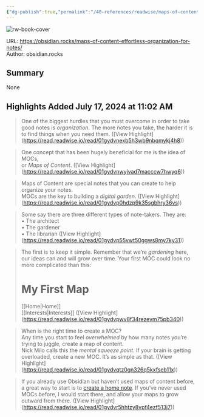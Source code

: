 ```yaml
---
{"dg-publish":true,"permalink":"/40-references/readwise/maps-of-content-effortless-organization-for-notes-obsidian-rocks/","tags":["rw/articles"]}
---
```



![rw-book-cover](https://obsidian.rocks/wp-content/uploads/2023/03/geojango-maps-Z8UgB80_46w-unsplash.jpg)

  

URL: <https://obsidian.rocks/maps-of-content-effortless-organization-for-notes/>  
Author: obsidian.rocks

## Summary

None

## Highlights Added July 17, 2024 at 11:02 AM

> One of the biggest hurdles that you must overcome in order to take good notes is *organization*. The more notes you take, the harder it is to find things when you need them. ([View Highlight] (<https://read.readwise.io/read/01gydvnexb5h3wb9nbqmykj4h8>))

> One concept that has been hugely beneficial for me is the idea of MOCs,  
> or *Maps of Content*. ([View Highlight] (<https://read.readwise.io/read/01gydvnwyjvad7macccw7hwyq6>))

> Maps of Content are special notes that you can create to help organize your notes.  
> MOCs are the key to building a *digital garden*. ([View Highlight] (<https://read.readwise.io/read/01gydvp0hdzp9k35sgbhry36vs>))

> Some say there are three different types of note-takers. They are:  
> • The architect  
> • The gardener  
> • The librarian ([View Highlight] (<https://read.readwise.io/read/01gydvp55vwt50ggws8my7ky31>))

> The first is to keep it simple. Remember that we’re *gardening* here, our ideas can and will grow over time. Your first MOC could look no more complicated than this:
> # My First Map
> [[Home\|Home]]  
> [[Interests\|Interests]] ([View Highlight] (<https://read.readwise.io/read/01gydvpwv8f34rezevm75pb340>))

> When is the right time to create a MOC?  
> Any time you start to feel *overwhelmed* by how many notes you’re trying to juggle, create a map of content.  
> Nick Milo calls this the *mental squeeze point*. If your brain is getting overloaded, create a new MOC. It’s as simple as that. ([View Highlight] (<https://read.readwise.io/read/01gydvqtz0gn326q5kxfseb11x>))

> If you already use Obsidian but haven’t used maps of content before, a great way to start is to [create a home note](https://obsidian.rocks/home-notes-in-obsidian-with-examples/). If you’ve never used MOCs before, I would start there, and allow your maps to grow outward from there. ([View Highlight] (<https://read.readwise.io/read/01gydvr5hhtzy8vpf4ezf513j7>))
